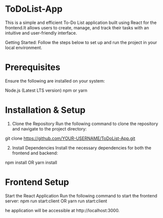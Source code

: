 # ToDoList-App 
This is a simple and efficient To-Do List application built using React for the frontend.It allows users to create, manage, and track their tasks with an intuitive and user-friendly interface.

Getting Started:
Follow the steps below to set up and run the project in your local environment.

# Prerequisites
Ensure the following are installed on your system:

Node.js (Latest LTS version)
npm or yarn

# Installation & Setup
1. Clone the Repository
Run the following command to clone the repository and navigate to the project directory:

git clone https://github.com/YOUR-USERNAME/ToDoList-App.git

 2. Install Dependencies
Install the necessary dependencies for both the frontend and backend:

npm install
OR
yarn install

# Frontend Setup
Start the React Application
Run the following command to start the frontend server:
npm run start:client
OR
yarn run start:client

 he application will be accessible at http://localhost:3000.




